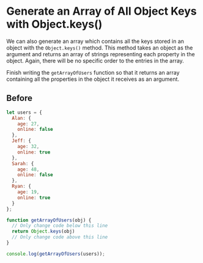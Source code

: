 # Generate an Array of All Object Keys with Object.keys()
We can also generate an array which contains all the keys stored in an object with the `Object.keys()` method. 
This method takes an object as the argument and returns an array of strings representing each property in the object. 
Again, there will be no specific order to the entries in the array.

Finish writing the `getArrayOfUsers` function so that it returns an array containing all the properties in the object it receives as an argument.

## Before
```javascript
let users = {
  Alan: {
    age: 27,
    online: false
  },
  Jeff: {
    age: 32,
    online: true
  },
  Sarah: {
    age: 48,
    online: false
  },
  Ryan: {
    age: 19,
    online: true
  }
};

function getArrayOfUsers(obj) {
  // Only change code below this line
  return Object.keys(obj)
  // Only change code above this line
}

console.log(getArrayOfUsers(users));
```
